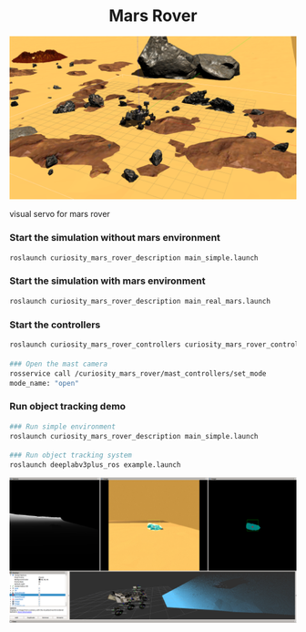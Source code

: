 <h1 align="center">
  Mars Rover
</h1>

![](https://github.com/HaosUtopia/Mars_Rover/blob/main/deeplabv3plus_ros/imgs/mars_env_gazebo.png)

visual servo for mars rover

### Start the simulation without mars environment
```bash
roslaunch curiosity_mars_rover_description main_simple.launch
```

### Start the simulation with mars environment

```bash
roslaunch curiosity_mars_rover_description main_real_mars.launch
```

### Start the controllers

```bash
roslaunch curiosity_mars_rover_controllers curiosity_mars_rover_controllers.launch

### Open the mast camera
rosservice call /curiosity_mars_rover/mast_controllers/set_mode 
mode_name: "open"
```

### Run object tracking demo

```bash
### Run simple environment
roslaunch curiosity_mars_rover_description main_simple.launch

### Run object tracking system
roslaunch deeplabv3plus_ros example.launch
```

![](https://github.com/HaosUtopia/Mars_Rover/blob/main/deeplabv3plus_ros/imgs/object_tracking_gazebo.png)

